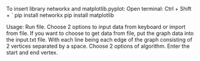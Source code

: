 To insert library networkx and matplotlib.pyplot:
Open terminal: Ctrl + Shift + `
pip install networkx
pip install matplotlib

Usage:
Run file.
Choose 2 options to input data from keyboard or import from file. If you want to choose to get data from file, put the graph data into the input.txt file. With each line being each edge of the graph consisting of 2 vertices separated by a space.
Choose 2 options of algorithm.
Enter the start and end vertex.
